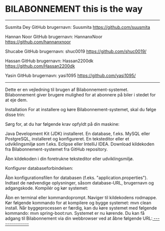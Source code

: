 # BILABONNEMENT this is the way 
----------------------------------------------------------------------------------------
Susmita Dey
GitHub brugernavn: Suusmita
https://github.com/suusmita

Hannan Noor
GitHub brugernavn: HannanxNoor
https://github.com/hannanxnoor

Shucabe
GitHub brugernavn: shuc0019
https://github.com/shuc0019/

Hassan
GitHub brugernavn: 	Hassan2200dk
https://github.com/Hassan2200dk

Yasin
GitHub brugernavn: 	yasi1095
https://github.com/yasi1095/

----------------------------------------------------------------------------------------

Dette er en vejledning til brugen af Bilabonnement-systemet. Bilabonnement giver brugere mulighed for at abonnere på biler i stedet for at eje dem.

Installation
For at installere og køre Bilabonnement-systemet, skal du følge disse trin:

Sørg for, at du har følgende krav opfyldt på din maskine:

Java Development Kit (JDK) installeret.
En database, f.eks. MySQL eller PostgreSQL, installeret og konfigureret.
En teksteditor eller et udviklingsmiljø som f.eks. Eclipse eller IntelliJ IDEA.
Download kildekoden fra Bilabonnement-systemet fra GitHub repository.

Åbn kildekoden i din foretrukne teksteditor eller udviklingsmiljø.

Konfigurer databaseforbindelsen:

Åbn konfigurationsfilen for databasen (f.eks. "application.properties").
Indtast de nødvendige oplysninger, såsom database-URL, brugernavn og adgangskode.
Kompilér og kør systemet:

Åbn en terminal eller kommandoprompt.
Naviger til kildekodens rodmappe.
Kør følgende kommando for at kompilere og bygge systemet: mvn clean install.
Når byggeprocessen er færdig, kan du køre systemet med følgende kommando: mvn spring-boot:run.
Systemet er nu kørende. Du kan få adgang til Bilabonnement via din webbrowser ved at åbne følgende URL:[ ---------------](http://20.229.245.221:3344)

